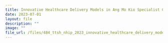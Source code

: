 ```yaml
---
title: Innovative Healthcare Delivery Models in Ang Mo Kio Specialist Centre
date: 2023-07-01
layout: file
description: ""
image: ""
file_url: /files/484_ttsh_nhip_2023_innovative_healthcare_delivery_models_in_ang_mo_kio_specialist_centre.pdf
---
```

